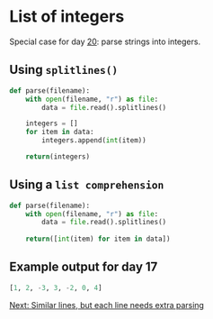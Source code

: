 # List of integers

Special case for day [20](https://adventofcode.com/2022/day/20/input): parse
strings into integers.

## Using `splitlines()`

```python
def parse(filename):
    with open(filename, "r") as file:
        data = file.read().splitlines()

    integers = []
    for item in data:
        integers.append(int(item))

    return(integers)
```

## Using a `list comprehension`

```python
def parse(filename):
    with open(filename, "r") as file:
        data = file.read().splitlines()
    
    return([int(item) for item in data])
```

## Example output for day 17

```python
[1, 2, -3, 3, -2, 0, 4]
```

[Next: Similar lines, but each line needs extra parsing](./08.extra_parsing.md)

